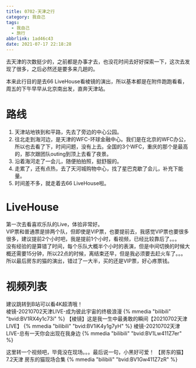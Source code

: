 ```yaml
---
title: 0702-天津之行
category: 我自己
tags:
  - 我自己
  - 旅行
abbrlink: 1ad46c43
date: 2021-07-17 22:18:28
---
```

去天津的次数挺少的，之前都是办事才去，也没花时间去好好探索一下，这次去发现了很多，之后必然还是要多来几趟的。

本来此行目的是去66 LiveHouse看棱镜的演出，所以基本都是在附件跑跑看看，周五的下午早早从北京南出发，直奔天津站。

# 路线
1. 天津站地铁到和平路，先去了旁边的中心公园。
2. 往北走到海河边，是天津的WFC-环球金融中心。我们是在北京的WFC办公，所以也去看了下，时间问题，没有上去。全国的3个WFC，重庆的那个是最高的，那次跟团队outing到顶上去看了夜景。
3. 沿着海河走了一会儿，随便拍拍照，挺舒服的。
4. 走累了，还有点热，去了天河城购物中心，找了星巴克歇了会儿，补充下能量。
5. 时间差不多，就走着去66 LiveHouse啦。
<!--more-->

# LiveHouse
第一次去看喜欢乐队的Live，体验非常好。  
VIP票和普通票是排两个队，但即使是VIP票，也要提前去，我感觉VIP票也要很多很多，建议提前2个小时吧，我是提前1个小时，看视频，已经比较靠后了。。。  
没有经验的是算错了时间，每个乐队大概半个小时的表演，但是中间切换的时候大概还需要15分钟，所以22点的时候，离结束还早，但是我必须要去赶火车了。。。  
所以最后房东的猫的演出，错过了一大半，买的还是VIP票，好心疼票钱。

# 视频列表
建议跳转到B站可以看4K超清哦！  
棱镜-20210702天津LIVE-成为彼此宇宙的终极浪漫
{% mmedia "bilibili" "bvid:BV1RX4y1c73i" %}
【棱镜】这是我一生中最勇敢的瞬间【20210702天津LIVE】
{% mmedia "bilibili" "bvid:BV1iK4y1g7yH" %}
棱镜-20210702天津LIVE-总有一天你会出现在我身边
{% mmedia "bilibili" "bvid:BV1Lw411Z7er" %}

这里转一个视频吧，毕竟没在现场。。。最后说一句，小黑好可爱！
【房东的猫】7.2天津 房东的猫现场合集
{% mmedia "bilibili" "bvid:BV1Gw411Z7zR" %}
